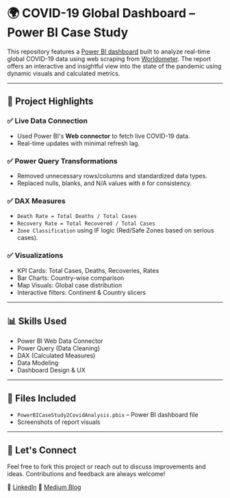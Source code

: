 # 🌍 COVID-19 Global Dashboard – Power BI Case Study

This repository features a [Power BI dashboard](https://app.powerbi.com/links/1EljlNmY5z?ctid=6c3a6b9e-a1bb-4e39-8899-b86d6898245e&pbi_source=linkShare) built to analyze real-time global COVID-19 data using web scraping from [Worldometer](https://www.worldometers.info/coronavirus/). The report offers an interactive and insightful view into the state of the pandemic using dynamic visuals and calculated metrics.

---

## 📌 Project Highlights

### ✅ Live Data Connection
- Used Power BI's **Web connector** to fetch live COVID-19 data.
- Real-time updates with minimal refresh lag.

### ✅ Power Query Transformations
- Removed unnecessary rows/columns and standardized data types.
- Replaced nulls, blanks, and N/A values with `0` for consistency.

### ✅ DAX Measures
- `Death Rate = Total Deaths / Total Cases`
- `Recovery Rate = Total Recovered / Total Cases`
- `Zone Classification` using IF logic (Red/Safe Zones based on serious cases).

### ✅ Visualizations
- KPI Cards: Total Cases, Deaths, Recoveries, Rates
- Bar Charts: Country-wise comparison
- Map Visuals: Global case distribution
- Interactive filters: Continent & Country slicers

---

## 📊 Skills Used
- Power BI Web Data Connector
- Power Query (Data Cleaning)
- DAX (Calculated Measures)
- Data Modeling
- Dashboard Design & UX

---

## 📁 Files Included
- `PowerBICaseStudy2CovidAnalysis.pbix` – Power BI dashboard file
- Screenshots of report visuals

---

## 🤝 Let's Connect
Feel free to fork this project or reach out to discuss improvements and ideas. Contributions and feedback are always welcome!

📧 [LinkedIn](www.linkedin.com/in/anushreekashyap)
📧 [Medium Blog](https://medium.com/@anushreekashyap03)

